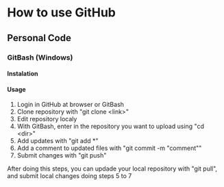 # How to use GitHub

## Personal Code

### GitBash (Windows)

#### Instalation

#### Usage
1. Login in GitHub at browser or GitBash
2. Clone repository with "git clone \<link>"
3. Edit repository localy
4. With GitBash, enter in the repository you want to upload using "cd \<dir>"
5. Add updates with "git add *"
6. Add a comment to updated files with "git commit -m "comment""
7. Submit changes with "git push"

After doing this steps, you can updade your local repository with "git pull", and submit local changes doing steps 5 to 7
